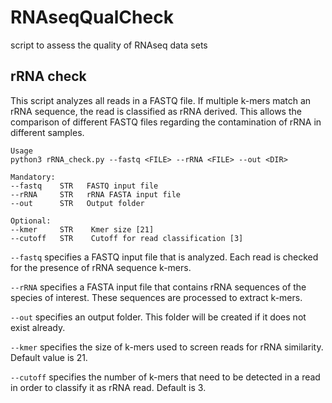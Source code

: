 # RNAseqQualCheck
script to assess the quality of RNAseq data sets


## rRNA check ##
This script analyzes all reads in a FASTQ file. If multiple k-mers match an rRNA sequence, the read is classified as rRNA derived. This allows the comparison of different FASTQ files regarding the contamination of rRNA in different samples.

```
Usage
python3 rRNA_check.py --fastq <FILE> --rRNA <FILE> --out <DIR>

Mandatory:
--fastq    STR   FASTQ input file
--rRNA     STR   rRNA FASTA input file
--out      STR   Output folder

Optional:
--kmer     STR    Kmer size [21]
--cutoff   STR    Cutoff for read classification [3]
```

`--fastq` specifies a FASTQ input file that is analyzed. Each read is checked for the presence of rRNA sequence k-mers.

`--rRNA` specifies a FASTA input file that contains rRNA sequences of the species of interest. These sequences are processed to extract k-mers.

`--out` specifies an output folder. This folder will be created if it does not exist already.

`--kmer` specifies the size of k-mers used to screen reads for rRNA similarity. Default value is 21.

`--cutoff` specifies the number of k-mers that need to be detected in a read in order to classify it as rRNA read. Default is 3.





